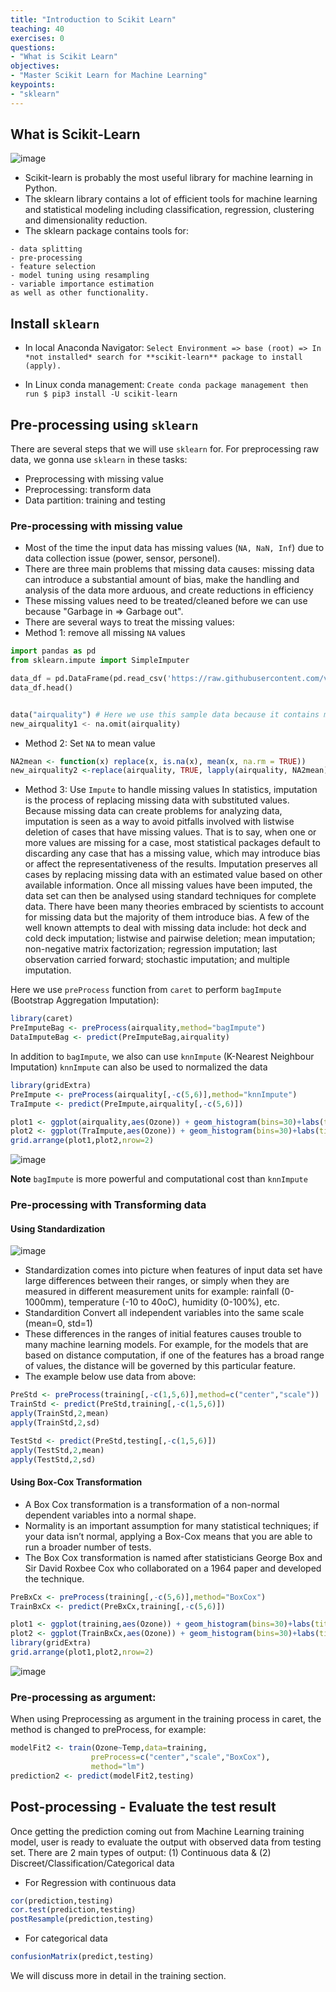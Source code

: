 ```yaml
---
title: "Introduction to Scikit Learn"
teaching: 40
exercises: 0
questions:
- "What is Scikit Learn"
objectives:
- "Master Scikit Learn for Machine Learning"
keypoints:
- "sklearn"
---
```


## What is Scikit-Learn
![image](https://user-images.githubusercontent.com/43855029/114609814-30db9f80-9c6d-11eb-8d4e-781f578e1d79.png)

- Scikit-learn is probably the most useful library for machine learning in Python. 
- The sklearn library contains a lot of efficient tools for machine learning and statistical modeling including classification, regression, clustering and dimensionality reduction.
- The sklearn package contains tools for:
```
- data splitting
- pre-processing
- feature selection
- model tuning using resampling
- variable importance estimation
as well as other functionality.
```
## Install `sklearn`
- In local Anaconda Navigator:
`Select Environment => base (root) => In *not installed* search for **scikit-learn** package to install (apply).`

- In Linux conda management:
`Create conda package management then run
$ pip3 install -U scikit-learn`


## Pre-processing using `sklearn`
There are several steps that we will use `sklearn` for. For preprocessing raw data, we gonna use `sklearn` in these tasks:
- Preprocessing with missing value
- Preprocessing: transform data
- Data partition: training and testing

### Pre-processing with missing value
- Most of the time the input data has missing values (`NA, NaN, Inf`) due to data collection issue (power, sensor, personel). 
- There are three main problems that missing data causes: missing data can introduce a substantial amount of bias, make the handling and analysis of the data more arduous, and create reductions in efficiency
- These missing values need to be treated/cleaned before we can use because "Garbage in => Garbage out".
- There are several ways to treat the missing values:
- Method 1: remove all missing `NA` values
```python
import pandas as pd
from sklearn.impute import SimpleImputer

data_df = pd.DataFrame(pd.read_csv('https://raw.githubusercontent.com/vuminhtue/Machine-Learning-Python/master/data/r_airquality.csv'))
data_df.head()


data("airquality") # Here we use this sample data because it contains missing value
new_airquality1 <- na.omit(airquality)
``` 
- Method 2: Set `NA` to mean value 
```r
NA2mean <- function(x) replace(x, is.na(x), mean(x, na.rm = TRUE))
new_airquality2 <-replace(airquality, TRUE, lapply(airquality, NA2mean))
```
- Method 3: Use `Impute` to handle missing values
In statistics, imputation is the process of replacing missing data with substituted values. Because missing data can create problems for analyzing data, imputation is seen as a way to avoid pitfalls involved with listwise deletion of cases that have missing values. That is to say, when one or more values are missing for a case, most statistical packages default to discarding any case that has a missing value, which may introduce bias or affect the representativeness of the results. Imputation preserves all cases by replacing missing data with an estimated value based on other available information. Once all missing values have been imputed, the data set can then be analysed using standard techniques for complete data. There have been many theories embraced by scientists to account for missing data but the majority of them introduce bias. A few of the well known attempts to deal with missing data include: hot deck and cold deck imputation; listwise and pairwise deletion; mean imputation; non-negative matrix factorization; regression imputation; last observation carried forward; stochastic imputation; and multiple imputation.

Here we use `preProcess` function from `caret` to perform `bagImpute` (Bootstrap Aggregation Imputation):
```r
library(caret)
PreImputeBag <- preProcess(airquality,method="bagImpute")
DataImputeBag <- predict(PreImputeBag,airquality)
```
In addition to `bagImpute`, we also can use `knnImpute` (K-Nearest Neighbour Imputation)
`knnImpute` can also be used to normalized the data
```r
library(gridExtra)
PreImpute <- preProcess(airquality[,-c(5,6)],method="knnImpute")
TraImpute <- predict(PreImpute,airquality[,-c(5,6)])

plot1 <- ggplot(airquality,aes(Ozone)) + geom_histogram(bins=30)+labs(title="Original Probability")
plot2 <- ggplot(TraImpute,aes(Ozone)) + geom_histogram(bins=30)+labs(title="KnnImpute Transform to Normal Distribution")
grid.arrange(plot1,plot2,nrow=2)
```
![image](https://user-images.githubusercontent.com/43855029/114202025-cd780780-9924-11eb-999f-b89c9080cfdf.png)

**Note** 
`bagImpute` is more powerful and computational cost than `knnImpute`

### Pre-processing with Transforming data
#### Using Standardization
![image](https://user-images.githubusercontent.com/43855029/114231774-df6ba180-9948-11eb-9c61-3d2e0d3df889.png)

- Standardization comes into picture when features of input data set have large differences between their ranges, or simply when they are measured in different measurement units for example: rainfall (0-1000mm), temperature (-10 to 40oC), humidity (0-100%), etc.
- Standardition Convert all independent variables into the same scale (mean=0, std=1) 
- These differences in the ranges of initial features causes trouble to many machine learning models. For example, for the models that are based on distance computation, if one of the features has a broad range of values, the distance will be governed by this particular feature.
- The example below use data from above:
```r
PreStd <- preProcess(training[,-c(1,5,6)],method=c("center","scale")) 
TrainStd <- predict(PreStd,training[,-c(1,5,6)])
apply(TrainStd,2,mean)
apply(TrainStd,2,sd)

TestStd <- predict(PreStd,testing[,-c(1,5,6)])
apply(TestStd,2,mean)
apply(TestStd,2,sd)
```

#### Using Box-Cox Transformation
- A Box Cox transformation is a transformation of a non-normal dependent variables into a normal shape. 
- Normality is an important assumption for many statistical techniques; if your data isn’t normal, applying a Box-Cox means that you are able to run a broader number of tests.
- The Box Cox transformation is named after statisticians George Box and Sir David Roxbee Cox who collaborated on a 1964 paper and developed the technique.
```r
PreBxCx <- preProcess(training[,-c(5,6)],method="BoxCox")
TrainBxCx <- predict(PreBxCx,training[,-c(5,6)])

plot1 <- ggplot(training,aes(Ozone)) + geom_histogram(bins=30)+labs(title="Original Probability")
plot2 <- ggplot(TrainBxCx,aes(Ozone)) + geom_histogram(bins=30)+labs(title="Box-Cox Transform to Normal")
library(gridExtra)
grid.arrange(plot1,plot2,nrow=2)
```
![image](https://user-images.githubusercontent.com/43855029/114201422-298e5c00-9924-11eb-9e40-0b8b45138f46.png)
 
 ### Pre-processing as argument:
 When using Preprocessing as argument in the training process in caret, the method is changed to preProcess, for example:
```r
modelFit2 <- train(Ozone~Temp,data=training,
                  preProcess=c("center","scale","BoxCox"),
                  method="lm")
prediction2 <- predict(modelFit2,testing)
```

## Post-processing - Evaluate the test result
Once getting the prediction coming out from Machine Learning training model, user is ready to evaluate the output with observed data from testing set.
There are 2 main types of output: (1) Continuous data & (2) Discreet/Classification/Categorical data

- For Regression with continuous data
```r
cor(prediction,testing)
cor.test(prediction,testing)
postResample(prediction,testing)
```

- For categorical data
```r
confusionMatrix(predict,testing)
```

We will discuss more in detail in the training section.
